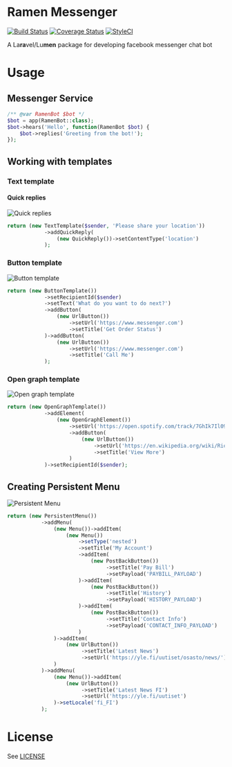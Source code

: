 # Ramen Messenger

[![Build Status](https://travis-ci.org/hungneox/ramen-messenger.svg?branch=master)](https://travis-ci.org/hungneox/ramen-messenger)
[![Coverage Status](https://coveralls.io/repos/github/hungneox/ramen-messenger/badge.svg?branch=master)](https://coveralls.io/github/hungneox/ramen-messenger?branch=master)
[![StyleCI](https://styleci.io/repos/114259544/shield?style=flat)](https://styleci.io/repos/114259544)

A La**ra**vel/Lu**men** package for developing facebook messenger chat bot

# Usage
## Messenger Service

```php
/** @var RamenBot $bot */
$bot = app(RamenBot::class);
$bot->hears('Hello', function(RamenBot $bot) {
    $bot->replies('Greeting from the bot!');
});
```

## Working with templates

### Text template

#### Quick replies

![Quick replies](https://scontent-arn2-1.xx.fbcdn.net/v/t39.2365-6/14235551_1274248235927465_1935714581_n.png?oh=a84b83c9e0c5a1de7cb921c516240448&oe=5ABCBA90)

```php
return (new TextTemplate($sender, 'Please share your location'))
            ->addQuickReply(
                (new QuickReply())->setContentType('location')
            );
```

### Button template

![Button template](https://scontent.fhel1-1.fna.fbcdn.net/v/t39.2365-6/23204276_131607050888932_1057585862134464512_n.png?oh=ec127f3527146478fe2039b37aaf44f7&oe=5ACADA0A)

```php
return (new ButtonTemplate())
            ->setRecipientId($sender)
            ->setText('What do you want to do next?')
            ->addButton(
                (new UrlButton())
                    ->setUrl('https://www.messenger.com')
                    ->setTitle('Get Order Status')
            )->addButton(
                (new UrlButton())
                    ->setUrl('https://www.messenger.com')
                    ->setTitle('Call Me')
            );
```

### Open graph template

![Open graph template](https://scontent-arn2-1.xx.fbcdn.net/v/t39.2365-6/23423203_163011880970306_7772330384011821056_n.png?oh=07b61b7ebf876cccf501cb57c066a9c4&oe=5ACEC2FE)
```php
return (new OpenGraphTemplate())
            ->addElement(
                (new OpenGraphElement())
                    ->setUrl('https://open.spotify.com/track/7GhIk7Il098yCjg4BQjzvb')
                    ->addButton(
                        (new UrlButton())
                            ->setUrl('https://en.wikipedia.org/wiki/Rickrolling')
                            ->setTitle('View More')
                    )
            )->setRecipientId($sender);

```

## Creating Persistent Menu

![Persistent Menu](https://scontent.fhel1-1.fna.fbcdn.net/v/t39.2365-6/16686128_804279846389859_443648268883197952_n.png?oh=9f7df133cc9b64ce6411aa727c847495&oe=5AC251D6)
```php
return (new PersistentMenu())
           ->addMenu(
               (new Menu())->addItem(
                   (new Menu())
                       ->setType('nested')
                       ->setTitle('My Account')
                       ->addItem(
                           (new PostBackButton())
                                ->setTitle('Pay Bill')
                                ->setPayload('PAYBILL_PAYLOAD')
                       )->addItem(
                           (new PostBackButton())
                                ->setTitle('History')
                                ->setPayload('HISTORY_PAYLOAD')
                       )->addItem(
                           (new PostBackButton())
                                ->setTitle('Contact Info')
                                ->setPayload('CONTACT_INFO_PAYLOAD')
                       )
               )->addItem(
                   (new UrlButton())
                        ->setTitle('Latest News')
                        ->setUrl('https://yle.fi/uutiset/osasto/news/')
               )
           )->addMenu(
               (new Menu())->addItem(
                   (new UrlButton())
                        ->setTitle('Latest News FI')
                        ->setUrl('https://yle.fi/uutiset')
               )->setLocale('fi_FI')
           );

```

# License

See [LICENSE](LICENSE)
